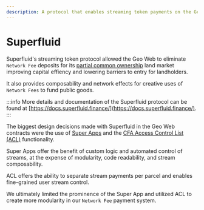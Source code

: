 ```yaml
---
description: A protocol that enables streaming token payments on the Geo Web
---
```


# Superfluid

Superfluid's streaming token protocol allowed the Geo Web to eliminate `Network Fee` deposits for its [partial common ownership](../../../concepts/partial-common-ownership.md) land market improving capital effiency and lowering barriers to entry for landholders.

It also provides composability and network effects for creative uses of `Network Fees` to fund public goods.

:::info
More details and documentation of the Superfluid protocol can be found at [https://docs.superfluid.finance/](https://docs.superfluid.finance/).
:::

The biggest design decisions made with Superfluid in the Geo Web contracts were the use of [Super Apps](https://docs.superfluid.finance/superfluid/developers/developer-guides/super-apps) and the [CFA Access Control List (ACL)](https://docs.superfluid.finance/superfluid/developers/solidity-examples/cfa-access-control-list-acl) functionality.

Super Apps offer the benefit of custom logic and automated control of streams, at the expense of modularity, code readability, and stream composability.

ACL offers the ability to separate stream payments per parcel and enables fine-grained user stream control.

We ultimately limited the prominence of the Super App and utilized ACL to create more modularity in our `Network Fee` payment system.
